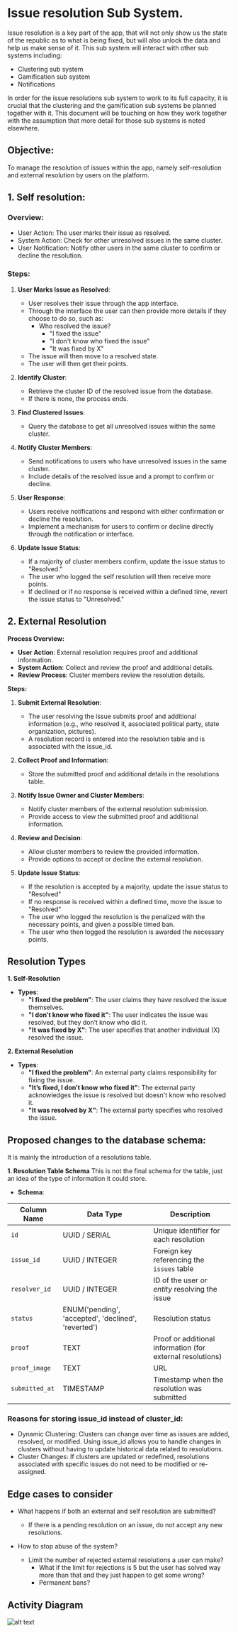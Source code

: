 # Issue resolution Sub System.

Issue resolution is a key part of the app, that will not only show us the state of the republic as to what is being fixed, but will also
unlock the data and help us make sense of it. This sub system will interact with other sub systems including:
- Clustering sub system
- Gamification sub system
- Notifications

In order for the issue resolutions sub system to work to its full capacity, it is crucial that the clustering and the gamification sub systems
be planned together with it. This document will be touching on how they work together with the assumption that more detail for those sub systems is
noted elsewhere.

## Objective:

To manage the resolution of issues within the app, namely self-resolution and external resolution by users on the platform.

## 1. Self resolution:

### Overview:
- User Action: The user marks their issue as resolved.
- System Action: Check for other unresolved issues in the same cluster.
- User Notification: Notify other users in the same cluster to confirm or decline the resolution.

### Steps:

1. **User Marks Issue as Resolved**:
   - User resolves their issue through the app interface.
   - Through the interface the user can then provide more details if they choose to do so, such as:
        - Who resolved the issue?
            - "I fixed the issue"
            - "I don't know who fixed the issue"
            - "It was fixed by X"
   - The issue will then move to a resolved state.
   - The user will then get their points.

2. **Identify Cluster**:
   - Retrieve the cluster ID of the resolved issue from the database.
   - If there is none, the process ends.

3. **Find Clustered Issues**:
   - Query the database to get all unresolved issues within the same cluster.

4. **Notify Cluster Members**:
   - Send notifications to users who have unresolved issues in the same cluster.
   - Include details of the resolved issue and a prompt to confirm or decline.

5. **User Response**:
   - Users receive notifications and respond with either confirmation or decline the resolution.
   - Implement a mechanism for users to confirm or decline directly through the notification or interface.

6. **Update Issue Status**:
   - If a majority of cluster members confirm, update the issue status to "Resolved."
   - The user who logged the self resolution will then receive more points.
   - If declined or if no response is received within a defined time, revert the issue status to "Unresolved."


## **2. External Resolution**

**Process Overview:**

- **User Action**: External resolution requires proof and additional information.
- **System Action**: Collect and review the proof and additional details.
- **Review Process**: Cluster members review the resolution details.

**Steps:**

1. **Submit External Resolution**:
   - The user resolving the issue submits proof and additional information (e.g., who resolved it, associated political party, state organization, pictures).
   - A resolution record is entered into the resolution table and is associated with the issue_id.

2. **Collect Proof and Information**:
   - Store the submitted proof and additional details in the resolutions table.

3. **Notify Issue Owner and Cluster Members**:
   - Notify cluster members of the external resolution submission.
   - Provide access to view the submitted proof and additional information.

4. **Review and Decision**:
   - Allow cluster members to review the provided information.
   - Provide options to accept or decline the external resolution.

5. **Update Issue Status**:
   - If the resolution is accepted by a majority, update the issue status to "Resolved"
   - If no response is received within a defined time, move the issue to "Resolved"
   - The user who logged the resolution is the penalized with the necessary points, and given a possible timed ban.
   - The user who then logged the resolution is awarded the necessary points.


## Resolution Types

**1. Self-Resolution**

- **Types**:
  - **"I fixed the problem"**: The user claims they have resolved the issue themselves.
  - **"I don’t know who fixed it"**: The user indicates the issue was resolved, but they don’t know who did it.
  - **"It was fixed by X"**: The user specifies that another individual (X) resolved the issue.

**2. External Resolution**

- **Types**:
  - **"I fixed the problem"**: An external party claims responsibility for fixing the issue.
  - **"It’s fixed, I don’t know who fixed it"**: The external party acknowledges the issue is resolved but doesn't know who resolved it.
  - **"It was resolved by X"**: The external party specifies who resolved the issue.

## Proposed changes to the database schema:

It is mainly the introduction of a resolutions table.

**1. Resolution Table Schema**
This is not the final schema for the table, just an idea of the type of information it could store.
- **Schema**:

| Column Name           | Data Type          | Description                                           |
|-----------------------|---------------------|-------------------------------------------------------|
| `id`                  | UUID / SERIAL       | Unique identifier for each resolution                |
| `issue_id`            | UUID / INTEGER      | Foreign key referencing the `issues` table            |
| `resolver_id`         | UUID / INTEGER      | ID of the user *or entity* resolving the issue        |
| `status`              | ENUM('pending', 'accepted', 'declined', 'reverted') | Resolution status                                  |
| `proof`               | TEXT                | Proof or additional information (for external resolutions) |
| `proof_image`         | TEXT                | URL                                                   |
| `submitted_at`        | TIMESTAMP           | Timestamp when the resolution was submitted          |

### Reasons for storing issue_id instead of cluster_id:

- Dynamic Clustering: Clusters can change over time as issues are added, resolved, or modified. Using issue_id allows you to handle changes in clusters without having to update historical data related to resolutions.
- Cluster Changes: If clusters are updated or redefined, resolutions associated with specific issues do not need to be modified or re-assigned.


## Edge cases to consider
 - What happens if both an external and self resolution are submitted?
    - If there is a pending resolution on an issue, do not accept any new resolutions. 

 - How to stop abuse of the system?
    - Limit the number of rejected external resolutions a user can make?
        - What if the limit for rejections is 5 but the user has solved way more than that and they just happen to get some wrong?
        - Permanent bans?

## Activity Diagram
![alt text](<Resolution.drawio (2).png>)